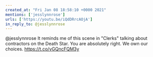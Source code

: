 ```yaml
---
created_at: "Fri Jan 08 18:58:10 +0000 2021"
mentions: ['jesslynnrose']
urls: ['https://youtu.be/iQdDRrcAOjA']
in_reply_to: @jesslynnrose
---
```


@jesslynnrose It reminds me of this scene in "Clerks" talking about contractors on the Death Star. You are absolutely right. We own our choices. https://t.co/vGQncFQM3y